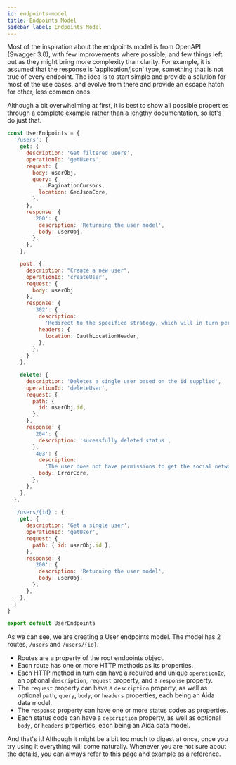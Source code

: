 ```yaml
---
id: endpoints-model
title: Endpoints Model
sidebar_label: Endpoints Model
---
```


Most of the inspiration about the endpoints model is from OpenAPI (Swagger 3.0), with few improvements where possible, and few things left out as they might bring more complexity than clarity. For example, it is assumed that the response is 'application/json' type, something that is not true of every endpoint. The idea is to start simple and provide a solution for most of the use cases, and evolve from there and provide an escape hatch for other, less common ones.

Although a bit overwhelming at first, it is best to show all possible properties through a complete example rather than a lengthy documentation, so let's do just that.

``` javascript
const UserEndpoints = {
  '/users': {
    get: {
      description: 'Get filtered users',
      operationId: 'getUsers',
      request: {
        body: userObj,
        query: {
          ...PaginationCursors,
          location: GeoJsonCore,
        },
      },
      response: {
        '200': {
          description: 'Returning the user model',
          body: userObj,
        },
      },
    },

    post: {
      description: "Create a new user",
      operationId: 'createUser',
      request: {
        body: userObj
      },
      response: {
        '302': {
          description:
            'Redirect to the specified strategy, which will in turn perform a callback on authorization',
          headers: {
            location: OauthLocationHeader,
          },
        },
      }
    },

    delete: {
      description: 'Deletes a single user based on the id supplied',
      operationId: 'deleteUser',
      request: {
        path: {
          id: userObj.id,
        },
      },
      response: {
        '204': {
          description: 'sucessfully deleted status',
        },
        '403': {
          description:
            'The user does not have permissions to get the social networks of the inquired account',
          body: ErrorCore,
        },
      },
    },
  },
  
  '/users/{id}': {
    get: {
      description: 'Get a single user',
      operationId: 'getUser',
      request: {
        path: { id: userObj.id },
      },
      response: {
        '200': {
          description: 'Returning the user model',
          body: userObj,
        },
      },
    },
  }
}

export default UserEndpoints
```

As we can see, we are creating a User endpoints model. The model has 2 routes, `/users` and `/users/{id}`. 
- Routes are a property of the root endpoints object. 
- Each route has one or more HTTP methods as its properties. 
- Each HTTP method in turn can have a required and unique `operationId`, an optional `description`, `request` property, and a `response` property.
- The `request` property can have a `description` property, as well as optional `path`, `query`, `body`, or `headers` properties, each being an Aida data model.
- The `response` property can have one or more status codes as properties.
- Each status code can have a `description` property, as well as optional `body`, or `headers` properties, each being an Aida data model.

And that's it! Although it might be a bit too much to digest at once, once you try using it everything will come naturally. Whenever you are not sure about the details, you can always refer to this page and example as a reference.